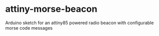 # attiny-morse-beacon
Arduino sketch for an attiny85 powered radio beacon with configurable morse code messages
